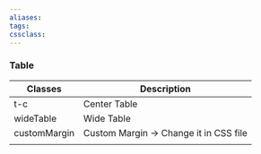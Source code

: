 ```yaml
---
aliases:
tags: 
cssclass:
---
```


### Table 
| Classes      | Description                           |
| ------------ | ------------------------------------- |
| t-c          | Center Table                          |
| wideTable    | Wide Table                            |
| customMargin | Custom Margin → Change it in CSS file |
|              |                                       |


